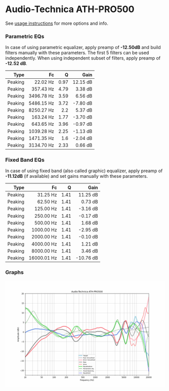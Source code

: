 # Audio-Technica ATH-PRO500
See [usage instructions](https://github.com/jaakkopasanen/AutoEq#usage) for more options and info.

### Parametric EQs
In case of using parametric equalizer, apply preamp of **-12.50dB** and build filters manually
with these parameters. The first 5 filters can be used independently.
When using independent subset of filters, apply preamp of **-12.52 dB**.

| Type    | Fc         |    Q | Gain     |
|--------:|-----------:|-----:|---------:|
| Peaking | 22.02 Hz   | 0.97 | 12.15 dB |
| Peaking | 357.43 Hz  | 4.79 | 3.38 dB  |
| Peaking | 3496.78 Hz | 3.59 | 6.56 dB  |
| Peaking | 5486.15 Hz | 3.72 | -7.80 dB |
| Peaking | 8250.27 Hz | 2.2  | 5.37 dB  |
| Peaking | 163.24 Hz  | 1.77 | -3.70 dB |
| Peaking | 643.65 Hz  | 3.96 | -0.97 dB |
| Peaking | 1039.28 Hz | 2.25 | -1.13 dB |
| Peaking | 1471.35 Hz | 1.6  | -2.04 dB |
| Peaking | 3134.70 Hz | 2.33 | 0.66 dB  |

### Fixed Band EQs
In case of using fixed band (also called graphic) equalizer, apply preamp of **-11.12dB**
(if available) and set gains manually with these parameters.

| Type    | Fc          |    Q | Gain      |
|--------:|------------:|-----:|----------:|
| Peaking | 31.25 Hz    | 1.41 | 11.25 dB  |
| Peaking | 62.50 Hz    | 1.41 | 0.73 dB   |
| Peaking | 125.00 Hz   | 1.41 | -3.16 dB  |
| Peaking | 250.00 Hz   | 1.41 | -0.17 dB  |
| Peaking | 500.00 Hz   | 1.41 | 1.68 dB   |
| Peaking | 1000.00 Hz  | 1.41 | -2.95 dB  |
| Peaking | 2000.00 Hz  | 1.41 | -0.10 dB  |
| Peaking | 4000.00 Hz  | 1.41 | 1.21 dB   |
| Peaking | 8000.00 Hz  | 1.41 | 3.46 dB   |
| Peaking | 16000.01 Hz | 1.41 | -10.76 dB |

### Graphs
![](./Audio-Technica%20ATH-PRO500.png)